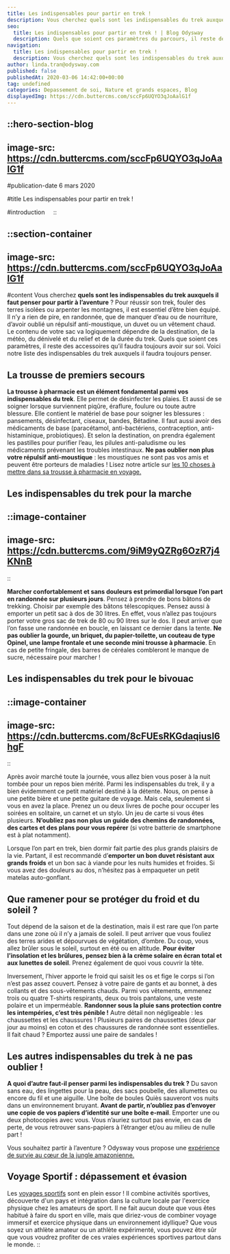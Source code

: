 ```yaml
---
title: Les indispensables pour partir en trek !
description: Vous cherchez quels sont les indispensables du trek auxquels il faut penser pour partir à l’aventure ? Pour réussir son trek, fouler des terres isolées ou arpenter les montagnes, il est essentiel d’être bien équipé. Il n’y a rien de pire, en randonnée, que de manquer d’eau ou de nourriture, ...
seo:
  title: Les indispensables pour partir en trek ! | Blog Odysway
  description: Quels que soient ces paramètres du parcours, il reste des accessoires qu’il faut toujours avoir sur soi. Voici notre liste des indispensables du trek.
navigation:
  title: Les indispensables pour partir en trek !
  description: Vous cherchez quels sont les indispensables du trek auxquels il faut penser pour partir à l’aventure ? Pour réussir son trek, fouler des terres isolées ou arpenter les montagnes, il est essentiel d’être bien équipé. Il n’y a rien de pire, en randonnée, que de manquer d’eau ou de nourriture, ...
author: linda.tran@odysway.com
published: false
publishedAt: 2020-03-06 14:42:00+00:00
tag: undefined
categories: Depassement de soi, Nature et grands espaces, Blog
displayedImg: https://cdn.buttercms.com/sccFp6UQYO3qJoAalG1f
---
```


::hero-section-blog
---
image-src: https://cdn.buttercms.com/sccFp6UQYO3qJoAalG1f
---
#publication-date
6 mars 2020

#title
Les indispensables pour partir en trek !

#introduction
   
::

::section-container
---
image-src: https://cdn.buttercms.com/sccFp6UQYO3qJoAalG1f
---
#content
Vous cherchez **quels sont les indispensables du trek auxquels il faut penser pour partir à l’aventure** ? Pour réussir son trek, fouler des terres isolées ou arpenter les montagnes, il est essentiel d’être bien équipé. Il n’y a rien de pire, en randonnée, que de manquer d’eau ou de nourriture, d’avoir oublié un répulsif anti-moustique, un duvet ou un vêtement chaud. Le contenu de votre sac va logiquement dépendre de la destination, de la météo, du dénivelé et du relief et de la durée du trek. Quels que soient ces paramètres, il reste des accessoires qu’il faudra toujours avoir sur soi. Voici notre liste des indispensables du trek auxquels il faudra toujours penser.

## La trousse de premiers secours

**La trousse à pharmacie est un élément fondamental parmi vos indispensables du trek**. Elle permet de désinfecter les plaies. Et aussi de se soigner lorsque surviennent piqûre, éraflure, foulure ou toute autre blessure. Elle contient le matériel de base pour soigner les blessures : pansements, désinfectant, ciseaux, bandes, Bétadine. Il faut aussi avoir des médicaments de base (paracétamol, anti-bactériens, contraception, anti-histaminique, probiotiques). Et selon la destination, on prendra également les pastilles pour purifier l’eau, les pilules anti-paludisme ou les médicaments prévenant les troubles intestinaux. **Ne pas oublier non plus votre répulsif anti-moustique** : les moustiques ne sont pas vos amis et peuvent être porteurs de maladies ! Lisez notre article sur [les 10 choses à mettre dans sa trousse à pharmacie en voyage.](https://odysway.com/les-10-choses-a-mettre-dans-sa-trousse-a-pharmacie-quand-on-part-en-voyage)

## Les indispensables du trek pour la marche

::image-container
---
image-src: https://cdn.buttercms.com/9iM9yQZRg6OzR7j4KNnB
---
::

**Marcher confortablement et sans douleurs est primordial lorsque l’on part en randonnée sur plusieurs jours**. Pensez à prendre de bons bâtons de trekking. Choisir par exemple des bâtons télescopiques. Pensez aussi à emporter un petit sac à dos de 30 litres. En effet, vous n’allez pas toujours porter votre gros sac de trek de 80 ou 90 litres sur le dos. Il peut arriver que l’on fasse une randonnée en boucle, en laissant ce dernier dans la tente. **Ne pas oublier la gourde, un briquet, du papier-toilette, un couteau de type Opinel, une lampe frontale et une seconde mini trousse à pharmacie**. En cas de petite fringale, des barres de céréales combleront le manque de sucre, nécessaire pour marcher !

## Les indispensables du trek pour le bivouac

::image-container
---
image-src: https://cdn.buttercms.com/8cFUEsRKGdaqiusl6hgF
---
::

Après avoir marché toute la journée, vous allez bien vous poser à la nuit tombée pour un repos bien mérité. Parmi les indispensables du trek, il y a bien évidemment ce petit matériel destiné à la détente. Nous, on pense à une petite bière et une petite guitare de voyage. Mais cela, seulement si vous en avez la place. Prenez un ou deux livres de poche pour occuper les soirées en solitaire, un carnet et un stylo. Un jeu de carte si vous êtes plusieurs. **N’oubliez pas non plus un guide des chemins de randonnées,  des cartes et des plans pour vous repérer** (si votre batterie de smartphone est à plat notamment).

Lorsque l’on part en trek, bien dormir fait partie des plus grands plaisirs de la vie. Partant, il est recommandé d’**emporter un bon duvet résistant aux grands froids** et un bon sac à viande pour les nuits humides et froides. Si vous avez des douleurs au dos, n’hésitez pas à empaqueter un petit matelas auto-gonflant.

## Que ramener pour se protéger du froid et du soleil ?

Tout dépend de la saison et de la destination, mais il est rare que l’on parte dans une zone où il n’y a jamais de soleil. Il peut arriver que vous fouliez des terres arides et dépourvues de végétation, d’ombre. Du coup, vous allez brûler sous le soleil, surtout en été ou en altitude. **Pour éviter l’insolation et les brûlures, pensez bien à la crème solaire en écran total et aux lunettes de soleil**. Prenez également de quoi vous couvrir la tête.

Inversement, l’hiver apporte le froid qui saisit les os et fige le corps si l’on n’est pas assez couvert. Pensez à votre paire de gants et au bonnet, à des collants et des sous-vêtements chauds. Parmi vos vêtements, emmenez trois ou quatre T-shirts respirants, deux ou trois pantalons, une veste polaire et un imperméable. **Randonner sous la pluie sans protection contre les intempéries, c’est très pénible !** Autre détail non négligeable : les chaussettes et les chaussures ! Plusieurs paires de chaussettes (deux par jour au moins) en coton et des chaussures de randonnée sont essentielles. Il fait chaud ? Emportez aussi une paire de sandales !

## Les autres indispensables du trek à ne pas oublier !

**A quoi d’autre faut-il penser parmi les indispensables du trek ?** Du savon sans eau, des lingettes pour la peau, des sacs poubelle, des allumettes ou encore du fil et une aiguille. Une boîte de boules Quiès sauveront vos nuits dans un environnement bruyant. **Avant de partir, n’oubliez pas d’envoyer une copie de vos papiers d’identité sur une boîte e-mail**. Emporter une ou deux photocopies avec vous. Vous n’auriez surtout pas envie, en cas de perte, de vous retrouver sans-papiers à l’étranger et/ou au milieu de nulle part !

Vous souhaitez partir à l’aventure ? Odysway vous propose une [expérience de survie au cœur de la jungle amazonienne.](https://odysway.com/voyages/survie-jungle-amazonienne?utm_source=Blog&utm_medium=article&utm_campaign=Indispensables_trek)

## Voyage Sportif : dépassement et évasion

Les [voyages sportifs](https://odysway.com/thematiques/voyage-sportif) sont en plein essor ! Il combine activités sportives, découverte d'un pays et intégration dans la culture locale par l'exercice physique chez les amateurs de sport. Il ne fait aucun doute que vous êtes habitué à faire du sport en ville, mais que diriez-vous de combiner voyage immersif et exercice physique dans un environnement idyllique? Que vous soyez un athlète amateur ou un athlète expérimenté, vous pouvez être sûr que vous voudrez profiter de ces vraies expériences sportives partout dans le monde.
::
